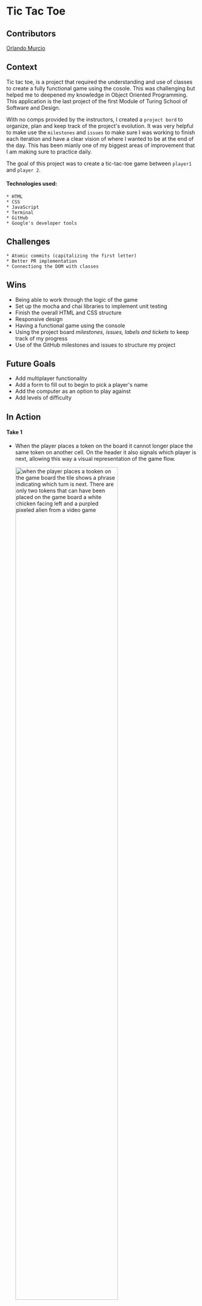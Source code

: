 # Tic Tac Toe

## Contributors

  [Orlando Murcio](https://www.github.com/atos20)

## Context

Tic tac toe, is a project that required the understanding and use of classes to create a fully functional game using the cosole. This was challenging but helped me to deepened my knowledge in Object Oriented Programming. This application is the last project of the first Module of Turing School of Software and Design.

With no comps provided by the instructors, I created a `project bord` to organize, plan and keep track of the project's evolution. It was very helpful to make use the `milestones` and `issues` to make sure I was working to finish each iteration and have a clear vision of where I wanted to be at the end of the day. This has been mianly one of my biggest areas of improvement that I am making sure to practice daily.

The goal of this project was to create a tic-tac-toe game between `player1` and `player 2`.

#### Technologies used:
    * HTML
    * CSS
    * JavaScript
    * Terminal
    * GitHub
    * Google's developer tools

## Challenges

    * Atomic commits (capitalizing the first letter)
    * Better PR implementation
    * Connectiong the DOM with classes


## Wins
- Being able to work through the logic of the game
- Set up the mocha and chai libraries to implement unit testing
- Finish the overall HTML and CSS structure
- Responsive design
- Having a functional game using the console
- Using the project board *milestones, issues, labels and tickets* to keep track of my progress
- Use of the GitHub milestones and issues to structure my project

## Future Goals

  * Add multiplayer functionality
  * Add a form to fill out to begin to pick a player's name
  * Add the computer as an option to play against
  * Add levels of difficulty 

## In Action

  #### Take 1

* When the player places a token on the board it cannot longer place the same token on another cell. On the header it also signals which player is next, allowing this way a visual representation of the game flow.

  <img src="https://media.giphy.com/media/TdR4EyEwFhzAxC1D5I/giphy.gif" alt="when the player places a tooken on the game board the tile shows a phrase indicating which turn is next. There are only two tokens that can have been placed on the game board a white chicken facing left and a purpled pixeled alien from a video game" height=auto width=75%/>

 #### Take 2

*  When a winner is found the header displays who the winner was by changing the text of the header to indicate the winner. The player's win count also increment depending on which player won the game  

  <img src="https://media.giphy.com/media/SX0BeAZgPO8Hp65eoG/giphy.gif" alt="When a winner is found the header displays who the winner was by changing the text to indicate who the winner is" height=auto width=75%/>
  
  #### Take 3

* Saving player winning boards to the player's section. After a winner is declared the board that the winner just wons is saved and moved to the players section. These boards are also saved to local storage so they can be retrieved after the page reloads.

  <img src="https://media.giphy.com/media/JR0fPPQtaGXNLXClO0/giphy.gif" alt="When a winner is found the header displays who the winner was by changing the text to indicate who the winner is" height=auto width=75%/>

 #### Take 4

* During the game if a wiinner is not found a message is vissible indicating the status of the game, and in this case it displays the message 'It is a draw.'

 <img src="https://media.giphy.com/media/idLLatfjGJGfXdNPmh/giphy.gif" alt="During the game if a wiinner is not found a message is vissible indicating the status of the game, and in this case it displays the message 'It is a draw.'" height=auto width=75%/>

 #### Take 5
* After completing the functionality of the game the next iteration I worked on was the `CSS` responsiveness. Here we can appreciate how the application behave at different screen sizes.

  <img src="https://media.giphy.com/media/LRNtVOV5u6STIPIrFB/giphy.gif" alt="" height=auto width=75%/>

## Project directions

[Tic-tac-toe specifications](https://frontend.turing.io/projects/module-1/tic-tac-toe-solo.html)


### Contribute to the project
If you want to contribute

>   - clone the repository to your computer `git clone <URL>`
>   - cd into the repository `cd <repo-name>`
>    - create a new branch with `git checkout -b <new branch name>`
>    - open your text editor and add or remove functionalities to the site.
>    - `git add` and `git commit -m "<your commit meessage>"` to save the changes to your local repository
>   - `git push` your changes
>    - create a new pull request!

### Project Manager

[Scott Ertmer](https://github.com/sertmer)
